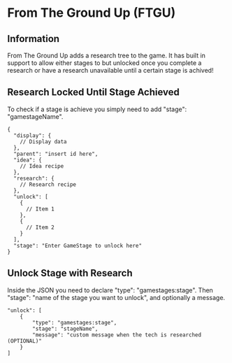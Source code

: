 # From The Ground Up (FTGU)

## Information

From The Ground Up adds a research tree to the game. It has built in support to allow either stages to but unlocked once you complete
a research or have a research unavailable until a certain stage is achived!

## Research Locked Until Stage Achieved

To check if a stage is achieve you simply need to add "stage": "gamestageName".

```
{
  "display": {
    // Display data
  },
  "parent": "insert id here",
  "idea": {
    // Idea recipe
  },
  "research": {
    // Research recipe
  },
  "unlock": [
    {
      // Item 1
    },
    {
      // Item 2
    }
  ],
  "stage": "Enter GameStage to unlock here"
}
```

## Unlock Stage with Research

Inside the JSON you need to declare "type": "gamestages:stage". Then "stage": "name of the stage you want to unlock", and optionally a message.

```
"unlock": [
	{ 
		"type": "gamestages:stage", 
		"stage": "stageName", 
		"message": "custom message when the tech is researched (OPTIONAL)" 
	}
]
```
